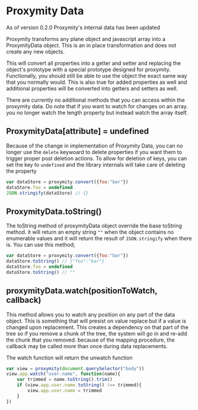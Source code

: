 # Proxymity Data
As of version 0.2.0 Proxymity's internal data has been updated

Proxymity transforms any plane object and javascript array into a ProxymityData object. This is an in place transformation and does not create any new objects.

This will convert all properties into a getter and setter and replacing the object's prototype with a special prototype designed for proxymity. Functionally, you should still be able to use the object the exact same way that you normally would. This is also true for added properties as well and additional properties will be converted into getters and setters as well. 

There are currently no additional methods that you can access within the proxymity data. Do note that if you want to watch for changes on an array. you no longer watch the length property but instead watch the array itself.

## ProxymityData[attribute] = undefined
Because of the change in implementation of Proxymity Data, you can no longer use the `delete` keywoard to delete properties if you want them to trigger proper post deletion actions. To allow for deletion of keys, you can set the key to `undefined` and the library internals will take care of deleting the property

```javascript
var dataStore = proxymity.convert({foo:"bar"})
dataStore.foo = undefined
JSON.stringify(dataStore) // {}
```

## ProxymityData.toString()
The toString method of proxymityData object override the base toString method. it will return an empty string `""` when the object contains no enumerable values and it will return the result of `JSON.stringify` when there is. You can use this method;

```javascript
var dataStore = proxymity.convert({foo:"bar"})
dataStore.toString() // {"foo":"bar"}
dataStore.foo = undefined
dataStore.toString() // ""

```

## proxymityData.watch(positionToWatch, callback)
This method allows you to watch any position on any part of the data object. This is something that will presist on value replace but if a value is changed upon replacement. This creates a dependency on that part of the tree so if you remove a chunk of the tree, the system will go in and re-add the chunk that you removed. because of the mapping procedure, the callback may be called more than once during data replacements.

The watch function will return the unwatch function

```javascript
var view = proxymity(document.querySelector("body"))
view.app.watch("user.name", function(name){
	var trimmed = name.toString().trim()
	if (view.app.user.name.toString() !== trimmed){
		view.app.user.name = trimmed
	}
})
```

